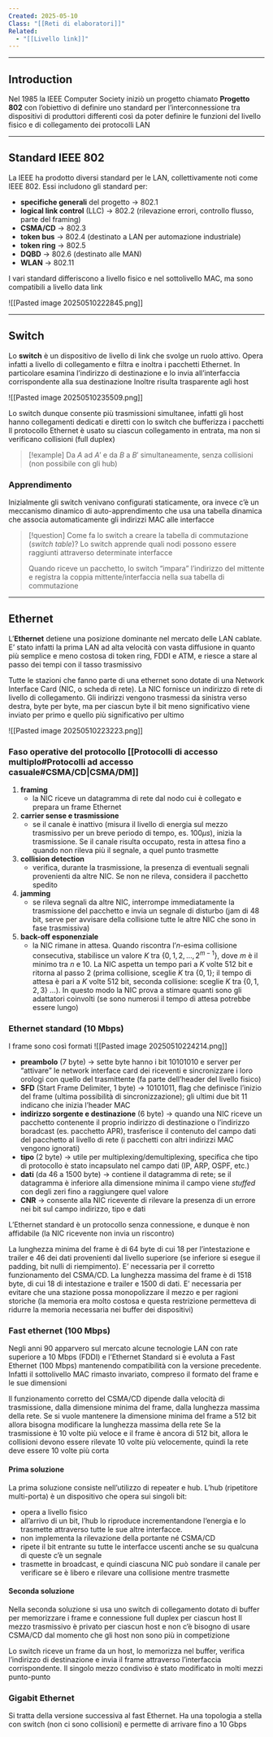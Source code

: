 ```yaml
---
Created: 2025-05-10
Class: "[[Reti di elaboratori]]"
Related:
  - "[[Livello link]]"
---
```

---
## Introduction
Nel 1985 la IEEE Computer Society iniziò un progetto chiamato **Progetto 802** con l’obiettivo di definire uno standard per l’interconnessione tra dispositivi di produttori differenti così da poter definire le funzioni del livello fisico e di collegamento dei protocolli LAN

---
## Standard IEEE 802
La IEEE ha prodotto diversi standard per le LAN, collettivamente noti come IEEE 802. Essi includono gli standard per:
- **specifiche generali** del progetto → $802.1$
- **logical link control** (LLC) → $802.2$ (rilevazione errori, controllo flusso, parte del framing)
- **CSMA/CD** → $802.3$
- **token bus** → $802.4$ (destinato a LAN per automazione industriale)
- **token ring** → $802.5$
- **DQBD** → $802.6$ (destinato alle MAN)
- **WLAN** → $802.11$

I vari standard differiscono a livello fisico e nel sottolivello MAC, ma sono compatibili a livello data link

![[Pasted image 20250510222845.png]]

---
## Switch
Lo **switch** è un dispositivo de livello di link che svolge un ruolo attivo. Opera infatti a livello di collegamento e filtra e inoltra i pacchetti Ethernet. In particolare esamina l’indirizzo di destinazione e lo invia all’interfaccia corrispondente alla sua destinazione
Inoltre risulta trasparente agli host

![[Pasted image 20250510235509.png]]

Lo switch dunque consente più trasmissioni simultanee, infatti gli host hanno collegamenti dedicati e diretti con lo switch che bufferizza i pacchetti
Il protocollo Ethernet è usato su ciascun collegamento in entrata, ma non si verificano collisioni (full duplex)

>[!example]
>Da $A$ ad $A'$ e da $B$ a $B'$ simultaneamente, senza collisioni (non possibile con gli hub)

### Apprendimento
Inizialmente gli switch venivano configurati staticamente, ora invece c’è un meccanismo dinamico di auto-apprendimento che usa una tabella dinamica che associa automaticamente gli indirizzi MAC alle interfacce

>[!question] Come fa lo switch a creare la tabella di commutazione (*switch table*)?
>Lo switch apprende quali nodi possono essere raggiunti attraverso determinate interfacce
>
>Quando riceve un pacchetto, lo switch “impara” l’indirizzo del mittente e registra la coppia mittente/interfaccia nella sua tabella di commutazione

---
## Ethernet
L’**Ethernet** detiene una posizione dominante nel mercato delle LAN cablate. E’ stato infatti la prima LAN ad alta velocità con vasta diffusione in quanto più semplice e meno costosa di token ring, FDDI e ATM, e riesce a stare al passo dei tempi con il tasso trasmissivo

Tutte le stazioni che fanno parte di una ethernet sono dotate di una Network Interface Card (NIC, o scheda di rete). La NIC fornisce un indirizzo di rete di livello di collegamento. Gli indirizzi vengono trasmessi da sinistra verso destra, byte per byte, ma per ciascun byte il bit meno significativo viene inviato per primo e quello più significativo per ultimo

![[Pasted image 20250510223223.png]]

### Faso operative del protocollo [[Protocolli di accesso multiplo#Protocolli ad accesso casuale#CSMA/CD|CSMA/DM]]
1. **framing**
	- la NIC riceve un datagramma di rete dal nodo cui è collegato e prepara un frame Ethernet
2. **carrier sense e trasmissione**
	- se il canale è inattivo (misura il livello di energia sul mezzo trasmissivo per un breve periodo di tempo, es. $100μs$), inizia la trasmissione. Se il canale risulta occupato, resta in attesa fino a quando non rileva più il segnale, a quel punto trasmette
3. **collision detection**
	- verifica, durante la trasmissione, la presenza di eventuali segnali provenienti da altre NIC. Se non ne rileva, considera il pacchetto spedito
4. **jamming**
	- se rileva segnali da altre NIC, interrompe immediatamente la trasmissione del pacchetto e invia un segnale di disturbo (jam di $48$ bit, serve per avvisare della collisione tutte le altre NIC che sono in fase trasmissiva)
5. **back-off esponenziale**
	- la NIC rimane in attesa. Quando riscontra l’$n$-esima collisione consecutiva, stabilisce un valore $K$ tra $\{0,1,2,\dots,2^{m-1}\}$, dove $m$ è il minimo tra $n$ e $10$. La NIC aspetta un tempo pari a $K$ volte $512$ bit e ritorna al passo 2 (prima collisione, sceglie $K$ tra $\{0,1\}$; il tempo di attesa è pari a $K$ volte $512$ bit, seconda collisione: sceglie $K$ tra $\{0,1,2,3\}$ …). In questo modo la NIC prova a stimare quanti sono gli adattatori coinvolti (se sono numerosi il tempo di attesa potrebbe essere lungo)

### Ethernet standard ($10\text{ Mbps}$)
I frame sono così formati
![[Pasted image 20250510224214.png]]

- **preambolo** ($7$ byte) → sette byte hanno i bit $10101010$ e server per “attivare” le network interface card dei riceventi e sincronizzare i loro orologi con quello del trasmittente (fa parte dell’header del livello fisico)
- **SFD** (Start Frame Delimiter, $1$ byte) → $10101011$, flag che definisce l’inizio del frame (ultima possibilità di sincronizzazione); gli ultimi due bit $11$ indicano che inizia l’header MAC
- **indirizzo sorgente e destinazione** ($6$ byte) → quando una NIC riceve un pacchetto contenente il proprio indirizzo di destinazione o l’indirizzo boradcast (es. pacchetto APR), trasferisce il contenuto del campo dati del pacchetto al livello di rete (i pacchetti con altri indirizzi MAC vengono ignorati)
- **tipo** ($2$ byte) → utile per multiplexing/demultiplexing, specifica che tipo di protocollo è stato incapsulato nel campo dati (IP, ARP, OSPF, etc.)
- **dati** (da $46$ a $1500$ byte) → contiene il datagramma di rete; se il datagramma è inferiore alla dimensione minima il campo viene *stuffed* con degli zeri fino a raggiungere quel valore
- **CNR** → consente alla NIC ricevente di rilevare la presenza di un errore nei bit sul campo indirizzo, tipo e dati

L’Ethernet standard è un protocollo senza connessione, e dunque è non affidabile (la NIC ricevente non invia un riscontro)

La lunghezza minima del frame è di $64$ byte di cui $18$ per l’intestazione e trailer e $46$ dei dati provenienti dal livello superiore (se inferiore si esegue il padding, bit nulli di riempimento). E’ necessaria per il corretto funzionamento del CSMA/CD.
La lunghezza massima del frame è di $1518$ byte, di cui $18$ di intestazione e trailer e $1500$ di dati. E’ necessaria per evitare che una stazione possa monopolizzare il mezzo e per ragioni storiche (la memoria era molto costosa e questa restrizione permetteva di ridurre la memoria necessaria nei buffer dei dispositivi)

### Fast ethernet ($100\text{ Mbps}$)
Negli anni 90 apparvero sul mercato alcune tecnologie LAN con rate superiore a $10\text{ Mbps}$ (FDDI) e l’Ethernet Standard si è evoluta a Fast Ethernet ($100\text{ Mbps}$) mantenendo compatibilità con la versione precedente. Infatti il sottolivello MAC rimasto invariato, compreso il formato del frame e le sue dimensioni

Il funzionamento corretto del CSMA/CD dipende dalla velocità di trasmissione, dalla dimensione minima del frame, dalla lunghezza massima della rete. Se si vuole mantenere la dimensione minima del frame a $512$ bit allora bisogna modificare la lunghezza massima della rete
Se la trasmissione è 10 volte più veloce e il frame è ancora di 512 bit, allora le collisioni devono essere rilevate 10 volte più velocemente, quindi la rete deve essere 10 volte più corta

#### Prima soluzione
La prima soluzione consiste nell’utilizzo di repeater e hub. L’hub (ripetitore multi-porta) è un dispositivo che opera sui singoli bit:
- opera a livello fisico
- all’arrivo di un bit, l’hub lo riproduce incrementandone l‘energia e lo trasmette attraverso tutte le sue altre interfacce.
- non implementa la rilevazione della portante né CSMA/CD
- ripete il bit entrante su tutte le interfacce uscenti anche se su qualcuna di queste c’è un segnale
- trasmette in broadcast, e quindi ciascuna NIC può sondare il canale per verificare se è libero e rilevare una collisione mentre trasmette

#### Seconda soluzione
Nella seconda soluzione si usa uno switch di collegamento dotato di buffer per memorizzare i frame e connessione full duplex per ciascun host
Il mezzo trasmissivo è privato per ciascun host e non c’è bisogno di usare CSMA/CD dal momento che gli host non sono più in competizione

Lo switch riceve un frame da un host, lo memorizza nel buffer, verifica l’indirizzo di destinazione e invia il frame attraverso l’interfaccia corrispondente. Il singolo mezzo condiviso è stato modificato in molti mezzi punto-punto

### Gigabit Ethernet
Si tratta della versione successiva al fast Ethernet. Ha una topologia a stella con switch (non ci sono collisioni) e permette di arrivare fino a $10\text{ Gbps}$